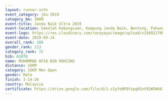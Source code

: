 ```yaml
---
layout: runner-info 
event_category: jbu-2019 
category_km: 16KM 
event-title: Janda Baik Ultra 2019 
event-location: Sekolah Kebangsaan, Kampung Janda Baik, Bentong, Pahang, Malaysia 
event-logo: https://res.cloudinary.com/raceyaya/image/upload/v1569217009/logo/janda-baik_vch1pc.jpg 
event-date: 2019-09-14
overall_rank: 168
gender_rank: 113
category_rank: 72
bib: 61076
name: MUHAMMAD AFIQ BIN ROHIZAD
distance: 16KM
category: 16KM Men Open
gender: Male
finish: 3-14-26
country: Malaysia
certificate: https://drive.google.com/file/d/1-z1yYeNPQYzpg6Snt92WIWX61wGdud7D/view?usp=sharing
---
```

